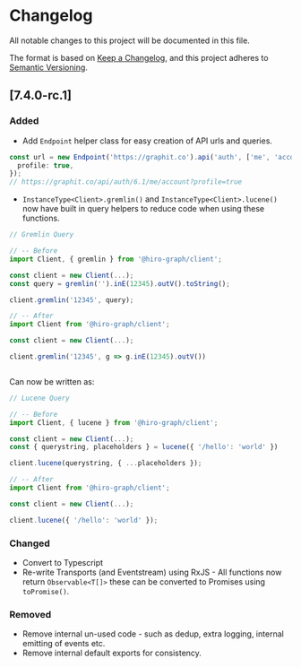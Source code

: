 # Changelog

All notable changes to this project will be documented in this file.

The format is based on [Keep a Changelog](https://keepachangelog.com/en/1.0.0/),
and this project adheres to [Semantic Versioning](https://semver.org/spec/v2.0.0.html).

## [7.4.0-rc.1]

### Added

- Add `Endpoint` helper class for easy creation of API urls and queries.

```ts
const url = new Endpoint('https://graphit.co').api('auth', ['me', 'account'], {
  profile: true,
});
// https://graphit.co/api/auth/6.1/me/account?profile=true
```

- `InstanceType<Client>.gremlin()` and `InstanceType<Client>.lucene()` now have built in query helpers to reduce code when using these functions.

```ts
// Gremlin Query

// -- Before
import Client, { gremlin } from '@hiro-graph/client';

const client = new Client(...);
const query = gremlin('').inE(12345).outV().toString();

client.gremlin('12345', query);

// -- After
import Client from '@hiro-graph/client';

const client = new Client(...);

client.gremlin('12345', g => g.inE(12345).outV())



```

Can now be written as:

```ts
// Lucene Query

// -- Before
import Client, { lucene } from '@hiro-graph/client';

const client = new Client(...);
const { querystring, placeholders } = lucene({ '/hello': 'world' })

client.lucene(querystring, { ...placeholders });

// -- After
import Client from '@hiro-graph/client';

const client = new Client(...);

client.lucene({ '/hello': 'world' });
```

### Changed

- Convert to Typescript
- Re-write Transports (and Eventstream) using RxJS - All functions now return `Observable<T[]>` these can be converted to Promises using `toPromise()`.

### Removed

- Remove internal un-used code - such as dedup, extra logging, internal emitting of events etc.
- Remove internal default exports for consistency.
